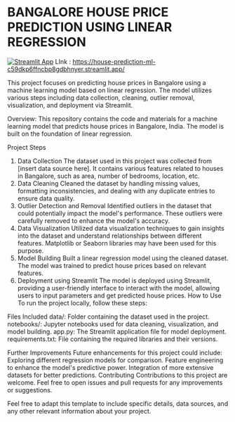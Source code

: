 # BANGALORE HOUSE PRICE PREDICTION USING LINEAR REGRESSION
[![Streamlit App](https://static.streamlit.io/badges/streamlit_badge_black_white.svg)](https://<your-custom-subdomain>.streamlit.app)
LInk : https://house-prediction-ml-c59dkp6ffncbp8gdbhnyer.streamlit.app/

This project focuses on predicting house prices in Bangalore using a machine learning model based on linear regression. The model utilizes various steps including data collection, cleaning, outlier removal, visualization, and deployment via Streamlit.

Overview:
This repository contains the code and materials for a machine learning model that predicts house prices in Bangalore, India. The model is built on the foundation of linear regression.

Project Steps
1. Data Collection
The dataset used in this project was collected from [insert data source here]. It contains various features related to houses in Bangalore, such as area, number of bedrooms, location, etc.
2. Data Cleaning
Cleaned the dataset by handling missing values, formatting inconsistencies, and dealing with any duplicate entries to ensure data quality.
3. Outlier Detection and Removal
Identified outliers in the dataset that could potentially impact the model's performance. These outliers were carefully removed to enhance the model's accuracy.
4. Data Visualization
Utilized data visualization techniques to gain insights into the dataset and understand relationships between different features. Matplotlib or Seaborn libraries may have been used for this purpose.
5. Model Building
Built a linear regression model using the cleaned dataset. The model was trained to predict house prices based on relevant features.
6. Deployment using Streamlit
The model is deployed using Streamlit, providing a user-friendly interface to interact with the model, allowing users to input parameters and get predicted house prices.
How to Use
To run the project locally, follow these steps:


Files Included
data/: Folder containing the dataset used in the project.
notebooks/: Jupyter notebooks used for data cleaning, visualization, and model building.
app.py: The Streamlit application file for model deployment.
requirements.txt: File containing the required libraries and their versions.


Further Improvements
Future enhancements for this project could include:
Exploring different regression models for comparison.
Feature engineering to enhance the model's predictive power.
Integration of more extensive datasets for better predictions.
Contributing
Contributions to this project are welcome. Feel free to open issues and pull requests for any improvements or suggestions.

Feel free to adapt this template to include specific details, data sources, and any other relevant information about your project.





